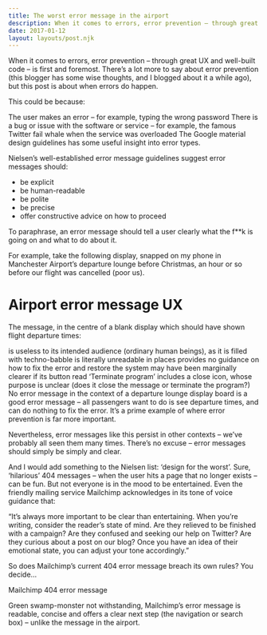 ```yaml
---
title: The worst error message in the airport
description: When it comes to errors, error prevention – through great UX and well-built code...
date: 2017-01-12
layout: layouts/post.njk
---
```


When it comes to errors, error prevention – through great UX and well-built code – is first and foremost. There’s a lot more to say about error prevention (this blogger has some wise thoughts, and I blogged about it a while ago), but this post is about when errors do happen.

This could be because:

The user makes an error – for example, typing the wrong password
There is a bug or issue with the software or service – for example, the famous Twitter fail whale when the service was overloaded
The Google material design guidelines has some useful insight into error types.

Nielsen’s well-established error message guidelines suggest error messages should:

* be explicit
* be human-readable
* be polite
* be precise
* offer constructive advice on how to proceed

To paraphrase, an error message should tell a user clearly what the f**k is going on and what to do about it.

For example, take the following display, snapped on my phone in Manchester Airport’s departure lounge before Christmas, an hour or so before our flight was cancelled (poor us).

# Airport error message UX

The message, in the centre of a blank display which should have shown flight departure times:

is useless to its intended audience (ordinary human beings), as it is filled with techno-babble
is literally unreadable in places
provides no guidance on how to fix the error and restore the system
may have been marginally clearer if its button read ‘Terminate program’
includes a close icon, whose purpose is unclear (does it close the message or terminate the program?)
No error message in the context of a departure lounge display board is a good error message – all passengers want to do is see departure times, and can do nothing to fix the error. It’s a prime example of where error prevention is far more important.

Nevertheless, error messages like this persist in other contexts – we’ve probably all seen them many times. There’s no excuse – error messages should simply be simply and clear.

And I would add something to the Nielsen list: ‘design for the worst’. Sure, ‘hilarious’ 404 messages – when the user hits a page that no longer exists – can be fun. But not everyone is in the mood to be entertained. Even the friendly mailing service Mailchimp acknowledges in its tone of voice guidance that:

“It’s always more important to be clear than entertaining. When you’re writing, consider the reader’s state of mind. Are they relieved to be finished with a campaign? Are they confused and seeking our help on Twitter? Are they curious about a post on our blog? Once you have an idea of their emotional state, you can adjust your tone accordingly.”

So does Mailchimp’s current 404 error message breach its own rules? You decide…

Mailchimp 404 error message

 

Green swamp-monster not withstanding, Mailchimp’s error message is readable, concise and offers a clear next step (the navigation or search box) – unlike the message in the airport.